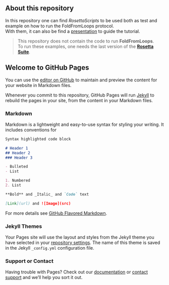 ## About this repository

In this repository one can find _RosettaScripts_ to be used both as test and example on how to run the FoldFromLoops protocol.  
With them, it can also be find a [presentation]() to guide the tutorial.

>This repository does not contain the code to run __FoldFromLoops__.  
>To run these examples, one needs the last version of the __[Rosetta Suite](https://www.rosettacommons.org/software)__.






## Welcome to GitHub Pages

You can use the [editor on GitHub](https://github.com/jaumebonet/FoldFromLoopsTutorial/edit/master/README.md) to maintain and preview the content for your website in Markdown files.

Whenever you commit to this repository, GitHub Pages will run [Jekyll](https://jekyllrb.com/) to rebuild the pages in your site, from the content in your Markdown files.

### Markdown

Markdown is a lightweight and easy-to-use syntax for styling your writing. It includes conventions for

```markdown
Syntax highlighted code block

# Header 1
## Header 2
### Header 3

- Bulleted
- List

1. Numbered
2. List

**Bold** and _Italic_ and `Code` text

[Link](url) and ![Image](src)
```

For more details see [GitHub Flavored Markdown](https://guides.github.com/features/mastering-markdown/).

### Jekyll Themes

Your Pages site will use the layout and styles from the Jekyll theme you have selected in your [repository settings](https://github.com/jaumebonet/FoldFromLoopsTutorial/settings). The name of this theme is saved in the Jekyll `_config.yml` configuration file.

### Support or Contact

Having trouble with Pages? Check out our [documentation](https://help.github.com/categories/github-pages-basics/) or [contact support](https://github.com/contact) and we’ll help you sort it out.
